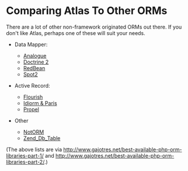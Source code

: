 # Comparing Atlas To Other ORMs

There are a lot of other non-framework originated ORMs out there.
If you don't like Atlas, perhaps one of these will suit your needs.

- Data Mapper:

    - [Analogue](https://github.com/analogueorm/analogue)
    - [Doctrine 2](http://www.doctrine-project.org/)
    - [RedBean](http://redbeanphp.com/)
    - [Spot2](http://phpdatamapper.com/)

- Active Record:

    - [Flourish](http://flourishlib.com/docs/fActiveRecord)
    - [Idiorm & Paris](http://j4mie.github.io/idiormandparis/)
    - [Propel](http://propelorm.org/)

- Other
    - [NotORM](http://www.notorm.com/)
    - [Zend_Db_Table](https://docs.zendframework.com/zend-db/table-gateway/)


(The above lists are via
<http://www.gajotres.net/best-available-php-orm-libraries-part-1/>
and <http://www.gajotres.net/best-available-php-orm-libraries-part-2/>.)
